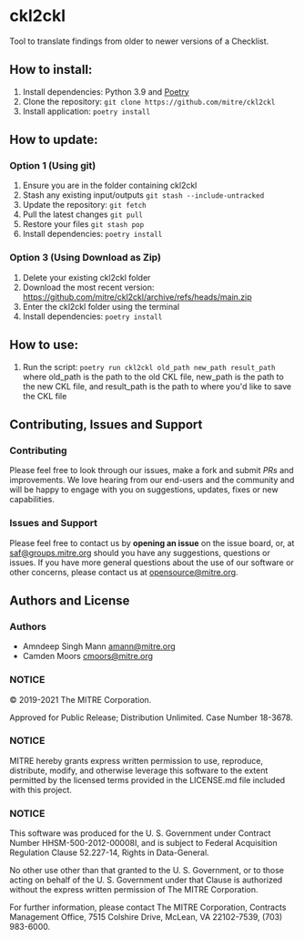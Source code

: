 # ckl2ckl
Tool to translate findings from older to newer versions of a Checklist.

## How to install:
1. Install dependencies: Python 3.9 and [Poetry](https://python-poetry.org/)
2. Clone the repository: `git clone https://github.com/mitre/ckl2ckl`
3. Install application: `poetry install`

## How to update:

### Option 1 (Using git)
1. Ensure you are in the folder containing ckl2ckl
2. Stash any existing input/outputs `git stash --include-untracked`
3. Update the repository: `git fetch`
4. Pull the latest changes `git pull`
5. Restore your files `git stash pop`
6. Install dependencies: `poetry install`

### Option 3 (Using Download as Zip)
1. Delete your existing ckl2ckl folder
2. Download the most recent version: https://github.com/mitre/ckl2ckl/archive/refs/heads/main.zip
3. Enter the ckl2ckl folder using the terminal
4. Install dependencies: `poetry install`

## How to use:
1. Run the script: `poetry run ckl2ckl old_path new_path result_path` where old_path is the path to the old CKL file, new_path is the path to the new CKL file, and result_path is the path to where you'd like to save the CKL file

## Contributing, Issues and Support

### Contributing

Please feel free to look through our issues, make a fork and submit _PRs_ and improvements. We love hearing from our end-users and the community and will be happy to engage with you on suggestions, updates, fixes or new capabilities.

### Issues and Support

Please feel free to contact us by **opening an issue** on the issue board, or, at [saf@groups.mitre.org](mailto:saf@groups.mitre.org) should you have any suggestions, questions or issues. If you have more general questions about the use of our software or other concerns, please contact us at [opensource@mitre.org](mailto:opensource@mitre.org).

## Authors and License

### Authors
- Amndeep Singh Mann [amann@mitre.org](mailto:amann@mitre.org)
- Camden Moors [cmoors@mitre.org](mailto:cmoors@mitre.org)

### NOTICE

© 2019-2021 The MITRE Corporation.

Approved for Public Release; Distribution Unlimited. Case Number 18-3678.

### NOTICE

MITRE hereby grants express written permission to use, reproduce, distribute, modify, and otherwise leverage this software to the extent permitted by the licensed terms provided in the LICENSE.md file included with this project.

### NOTICE

This software was produced for the U. S. Government under Contract Number HHSM-500-2012-00008I, and is subject to Federal Acquisition Regulation Clause 52.227-14, Rights in Data-General.

No other use other than that granted to the U. S. Government, or to those acting on behalf of the U. S. Government under that Clause is authorized without the express written permission of The MITRE Corporation.

For further information, please contact The MITRE Corporation, Contracts Management Office, 7515 Colshire Drive, McLean, VA 22102-7539, (703) 983-6000.
